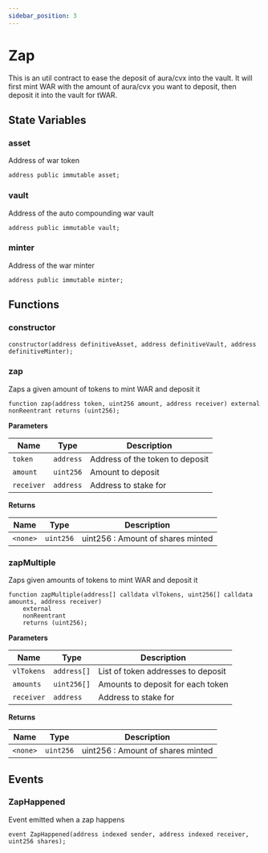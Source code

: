 ```yaml
---
sidebar_position: 3
---
```


# Zap

This is an util contract to ease the deposit of aura/cvx into the vault. It will first mint WAR with the amount of aura/cvx you want to deposit, then deposit it into the vault for tWAR.


## State Variables
### asset
Address of war token


```solidity
address public immutable asset;
```


### vault
Address of the auto compounding war vault


```solidity
address public immutable vault;
```


### minter
Address of the war minter


```solidity
address public immutable minter;
```


## Functions
### constructor


```solidity
constructor(address definitiveAsset, address definitiveVault, address definitiveMinter);
```

### zap

Zaps a given amount of tokens to mint WAR and deposit it


```solidity
function zap(address token, uint256 amount, address receiver) external nonReentrant returns (uint256);
```
**Parameters**

|Name|Type|Description|
|----|----|-----------|
|`token`|`address`|Address of the token to deposit|
|`amount`|`uint256`|Amount to deposit|
|`receiver`|`address`|Address to stake for|

**Returns**

|Name|Type|Description|
|----|----|-----------|
|`<none>`|`uint256`|uint256 : Amount of shares minted|


### zapMultiple

Zaps given amounts of tokens to mint WAR and deposit it


```solidity
function zapMultiple(address[] calldata vlTokens, uint256[] calldata amounts, address receiver)
    external
    nonReentrant
    returns (uint256);
```
**Parameters**

|Name|Type|Description|
|----|----|-----------|
|`vlTokens`|`address[]`|List of token addresses to deposit|
|`amounts`|`uint256[]`|Amounts to deposit for each token|
|`receiver`|`address`|Address to stake for|

**Returns**

|Name|Type|Description|
|----|----|-----------|
|`<none>`|`uint256`|uint256 : Amount of shares minted|


## Events
### ZapHappened
Event emitted when a zap happens


```solidity
event ZapHappened(address indexed sender, address indexed receiver, uint256 shares);
```
